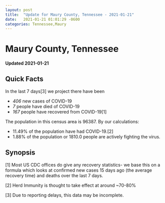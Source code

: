 ```yaml
---
layout: post
title:  "Update for Maury County, Tennessee - 2021-01-21"
date:   2021-01-21 01:01:29 -0600
categories: Tennessee,Maury
---
```


# Maury County, Tennessee
#### Updated 2021-01-21

## Quick Facts

In the last 7 days[3] we project there have been
- *406* new cases of COVID-19
- *7* people have died of COVID-19
- *167* people have recovered from COVID-19[1]

The population in this census area is 96387. By our calculations:
- 11.49% of the population have had COVID-19.[2]
- 1.88% of the population or 1810.0 people are actively fighting the virus.

## Synopsis




[1] Most US CDC offices do give any recovery statistics- we base this on a formula which looks at confirmed new cases
15 days ago (the average recovery time) and deaths over the last 7 days.

[2] Herd Immunity is thought to take effect at around ~70-80%

[3] Due to reporting delays, this data may be incomplete.
 
    
